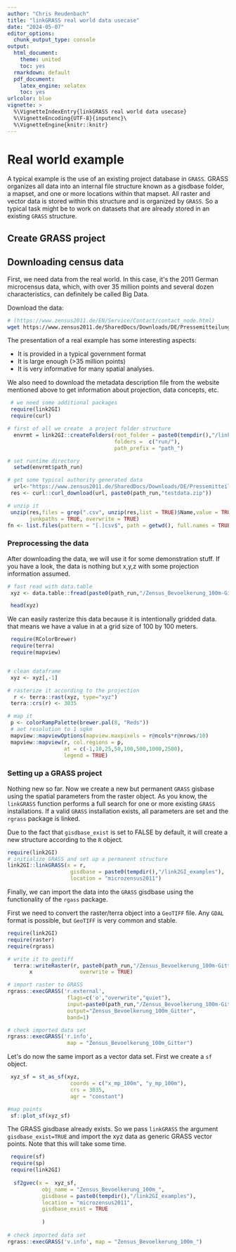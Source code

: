 ```yaml
---
author: "Chris Reudenbach"
title: "linkGRASS real world data usecase"
date: "2024-05-07"
editor_options:
  chunk_output_type: console
output:
  html_document: 
    theme: united
    toc: yes
  rmarkdown: default
  pdf_document:
    latex_engine: xelatex
    toc: yes
urlcolor: blue
vignette: >
  %\VignetteIndexEntry{linkGRASS real world data usecase}
  %\VignetteEncoding{UTF-8}{inputenc}\
  %\VignetteEngine{knitr::knitr}
---
```





# Real world example
A typical example is the use of an existing project database in `GRASS`. GRASS organizes all data into an internal file structure known as a gisdbase folder, a mapset, and one or more locations within that mapset. All raster and vector data is stored within this structure and is organized by `GRASS`. So a typical task might be to work on datasets that are already stored in an existing `GRASS` structure.

## Create GRASS project

## Downloading census data

First, we need data from the real world. In this case, it's the 2011 German microcensus data, which, with over 35 million points and several dozen characteristics, can definitely be called Big Data. 

Download the data:

```sh
# (https://www.zensus2011.de/EN/Service/Contact/contact_node.html)
wget https://www.zensus2011.de/SharedDocs/Downloads/DE/Pressemitteilung/DemografischeGrunddaten/csv_Bevoelkerung_100m_Gitter.zip?__blob=publicationFile&v=3

```
The presentation of a real example has some interesting aspects:

  - It is provided in a typical government format
  - It is large enough (>35 million points) 
  - It is very informative for many spatial analyses. 

We also need to download the metadata description file from the website mentioned above to get information about projection, data concepts, etc.


```r
 # we need some additional packages
 require(link2GI)
 require(curl)

# first of all we create  a project folder structure 
  envrmt = link2GI::createFolders(root_folder = paste0(tempdir(),"/link2GI_examples"), 
                                  folders =  c("run/"),
                                  path_prefix = "path_")

# set runtime directory
  setwd(envrmt$path_run)

# get some typical authority generated data 
  url<-"https://www.zensus2011.de/SharedDocs/Downloads/DE/Pressemitteilung/DemografischeGrunddaten/csv_Bevoelkerung_100m_Gitter.zip;jsessionid=294313DDBB57914D6636DE373897A3F2.2_cid389?__blob=publicationFile&v=3"
 res <- curl::curl_download(url, paste0(path_run,"testdata.zip"))

# unzip it
 unzip(res,files = grep(".csv", unzip(res,list = TRUE)$Name,value = TRUE),
       junkpaths = TRUE, overwrite = TRUE)
fn <- list.files(pattern = "[.]csv$", path = getwd(), full.names = TRUE)
```

### Preprocessing the data
After downloading the data, we will use it for some demonstration stuff. If you have a look, the data is nothing but x,y,z with some projection information assumed.




```r
# fast read with data.table 
 xyz <- data.table::fread(paste0(path_run,"/Zensus_Bevoelkerung_100m-Gitter.csv"))

 head(xyz)
```

We can easily rasterize this data because it is intentionally gridded data. that means we have a value in at a grid size of 100 by 100 meters.



```r
 require(RColorBrewer)
 require(terra)
 require(mapview)


# clean dataframe
 xyz <- xyz[,-1]

# rasterize it according to the projection 
  r <- terra::rast(xyz, type="xyz")
 terra::crs(r) <- 3035

# map it
 p <- colorRampPalette(brewer.pal(8, "Reds"))
 # aet resolution to 1 sqkm
 mapview::mapviewOptions(mapview.maxpixels = r@ncols*r@nrows/10)
 mapview::mapview(r, col.regions = p, 
                  at = c(-1,10,25,50,100,500,1000,2500), 
                  legend = TRUE)
```


### Setting up a GRASS project
Nothing new so far. Now we create a new but permanent `GRASS` gisbase using the spatial parameters from the raster object. As you know, the `linkGRASS` function performs a full search for one or more existing `GRASS` installations. If a valid `GRASS` installation exists, all parameters are set and the `rgrass` package is linked.

Due to the fact that `gisdbase_exist` is set to FALSE by default, it will create a new structure according to the `R` object. 



```r
require(link2GI)
# initialize GRASS and set up a permanent structure  
link2GI::linkGRASS(x = r, 
                    gisdbase = paste0(tempdir(),"/link2GI_examples"),
                    location = "microzensus2011")   
```

Finally, we can import the data into the `GRASS` gisdbase using the functionality of the `rgass` package. 

First we need to convert the raster/terra object into a `GeoTIFF` file. Any `GDAL` format is possible, but `GeoTIFF` is very common and stable.




```r
require(link2GI)
require(raster)
require(rgrass)

# write it to geotiff
  terra::writeRaster(r, paste0(path_run,"/Zensus_Bevoelkerung_100m-Gitter.tif"), 
       x               overwrite = TRUE)

# import raster to GRASS
rgrass::execGRASS('r.external',
                   flags=c('o',"overwrite","quiet"),
                   input=paste0(path_run,"/Zensus_Bevoelkerung_100m-Gitter.tif"),
                   output="Zensus_Bevoelkerung_100m_Gitter",
                   band=1)

# check imported data set
rgrass::execGRASS('r.info',
                   map = "Zensus_Bevoelkerung_100m_Gitter") 
```

Let's do now the same import as a vector data set. First we create a `sf` object.



```r
 xyz_sf = st_as_sf(xyz,
                    coords = c("x_mp_100m", "y_mp_100m"),
                    crs = 3035,
                    agr = "constant")

#map points
 sf::plot_sf(xyz_sf)
```



The GRASS gisdbase already exists. So we pass `linkGRASS` the argument `gisdbase_exist=TRUE` and import the xyz data as generic GRASS vector points. Note that this will take some time.


```r
 require(sf)
 require(sp)
 require(link2GI)
 
  sf2gvec(x =  xyz_sf,
           obj_name = "Zensus_Bevoelkerung_100m_",
           gisdbase = paste0(tempdir(),"/link2GI_examples"),
           location = "microzensus2011",
           gisdbase_exist = TRUE
          
           )
 
# check imported data set
rgrass::execGRASS('v.info', map = "Zensus_Bevoelkerung_100m_") 
```
